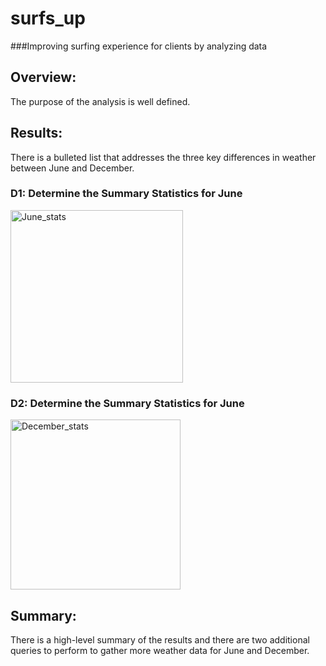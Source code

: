 # surfs_up
###Improving surfing experience for clients  by analyzing data

## Overview:

The purpose of the analysis is well defined. 
## Results:

There is a bulleted list that addresses the three key differences in weather between June and December. 

### D1: Determine the Summary Statistics for June

<img width="276" alt="June_stats" src="https://user-images.githubusercontent.com/75267605/109105052-297f2780-76fb-11eb-98a4-e97d88cbcd05.png">

### D2: Determine the Summary Statistics for June

<img width="272" alt="December_stats" src="https://user-images.githubusercontent.com/75267605/109104851-c8575400-76fa-11eb-8653-57f6eaa7fad6.png">




## Summary:

There is a high-level summary of the results and there are two additional queries to perform to gather more weather data for June and December. 
